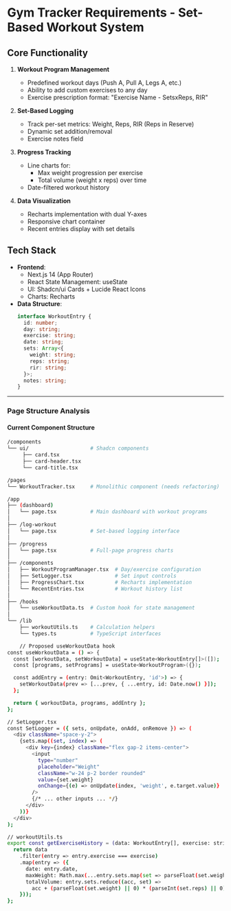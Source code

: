 # Gym Tracker Requirements - Set-Based Workout System

## **Core Functionality**
1. **Workout Program Management**
   - Predefined workout days (Push A, Pull A, Legs A, etc.)
   - Ability to add custom exercises to any day
   - Exercise prescription format: "Exercise Name - SetsxReps, RIR"

2. **Set-Based Logging**
   - Track per-set metrics: Weight, Reps, RIR (Reps in Reserve)
   - Dynamic set addition/removal
   - Exercise notes field

3. **Progress Tracking**
   - Line charts for:
     - Max weight progression per exercise
     - Total volume (weight x reps) over time
   - Date-filtered workout history

4. **Data Visualization**
   - Recharts implementation with dual Y-axes
   - Responsive chart container
   - Recent entries display with set details

## **Tech Stack**
- **Frontend**: 
  - Next.js 14 (App Router)
  - React State Management: useState
  - UI: Shadcn/ui Cards + Lucide React Icons
  - Charts: Recharts
- **Data Structure**:
  ```typescript
  interface WorkoutEntry {
    id: number;
    day: string;
    exercise: string;
    date: string;
    sets: Array<{
      weight: string;
      reps: string;
      rir: string;
    }>;
    notes: string;
  }


---

### **Page Structure Analysis**  

#### **Current Component Structure**
```bash
/components
└── ui/                    # Shadcn components
     ├── card.tsx
     ├── card-header.tsx
     └── card-title.tsx

/pages
└── WorkoutTracker.tsx     # Monolithic component (needs refactoring)

/app
├── (dashboard)
│   └── page.tsx           # Main dashboard with workout programs
│
├── /log-workout
│   └── page.tsx           # Set-based logging interface
│
├── /progress
│   └── page.tsx           # Full-page progress charts
│
├── /components
│   ├── WorkoutProgramManager.tsx  # Day/exercise configuration
│   ├── SetLogger.tsx              # Set input controls
│   ├── ProgressChart.tsx          # Recharts implementation
│   └── RecentEntries.tsx          # Workout history list
│
├── /hooks
│   └── useWorkoutData.ts  # Custom hook for state management
│
└── /lib
    ├── workoutUtils.ts    # Calculation helpers
    └── types.ts           # TypeScript interfaces

    // Proposed useWorkoutData hook
const useWorkoutData = () => {
  const [workoutData, setWorkoutData] = useState<WorkoutEntry[]>([]);
  const [programs, setPrograms] = useState<WorkoutProgram>({});

  const addEntry = (entry: Omit<WorkoutEntry, 'id'>) => {
    setWorkoutData(prev => [...prev, { ...entry, id: Date.now() }]);
  };

  return { workoutData, programs, addEntry };
};

// SetLogger.tsx
const SetLogger = ({ sets, onUpdate, onAdd, onRemove }) => (
  <div className="space-y-2">
    {sets.map((set, index) => (
      <div key={index} className="flex gap-2 items-center">
        <input
          type="number"
          placeholder="Weight"
          className="w-24 p-2 border rounded"
          value={set.weight}
          onChange={(e) => onUpdate(index, 'weight', e.target.value)}
        />
        {/* ... other inputs ... */}
      </div>
    ))}
  </div>
);

// workoutUtils.ts
export const getExerciseHistory = (data: WorkoutEntry[], exercise: string) => {
  return data
    .filter(entry => entry.exercise === exercise)
    .map(entry => ({
      date: entry.date,
      maxWeight: Math.max(...entry.sets.map(set => parseFloat(set.weight) || 0)),
      totalVolume: entry.sets.reduce((acc, set) => 
        acc + (parseFloat(set.weight) || 0) * (parseInt(set.reps) || 0), 0)
    }));
};
